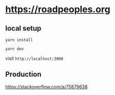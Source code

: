 # https://roadpeoples.org

## local setup

`yarn install`

`yarn dev`

visit `http://localhost:3000`

## Production

https://stackoverflow.com/a/75879638

